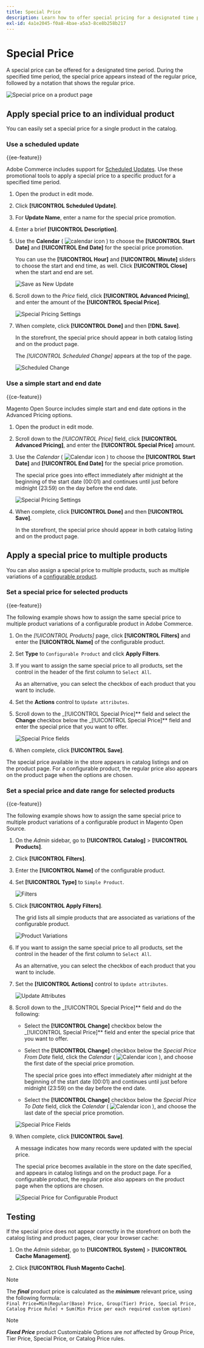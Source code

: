 ```yaml
---
title: Special Price
description: Learn how to offer special pricing for a designated time period.
exl-id: 4a1e2045-f0a8-4bae-a5a3-8ce8b258b217
---
```

# Special Price

A special price can be offered for a designated time period. During the specified time period, the special price appears instead of the regular price, followed by a notation that shows the regular price.

![Special price on a product page](./assets/storefront-price-special.png)<!-- zoom -->

## Apply special price to an individual product

You can easily set a special price for a single product in the catalog.

### Use a scheduled update

{{ee-feature}}

Adobe Commerce includes support for [Scheduled Updates](../content-design/content-staging-scheduled-update.md). Use these promotional tools to apply a special price to a specific product for a specified time period.

1. Open the product in edit mode.

1. Click **[!UICONTROL Scheduled Update]**.

1. For **Update Name**, enter a name for the special price promotion.

1. Enter a brief **[!UICONTROL Description]**.

1. Use the **Calendar** ( ![calendar icon](../assets/icon-calendar.png) ) to choose the **[!UICONTROL Start Date]** and **[!UICONTROL End Date]** for the special price promotion.

   You can use the **[!UICONTROL Hour]** and **[!UICONTROL Minute]** sliders to choose the start and end time, as well. Click **[!UICONTROL Close]** when the start and end are set.

   ![Save as New Update](./assets/product-price-special-scheduled-update.png)<!-- zoom -->

1. Scroll down to the _Price_ field, click **[!UICONTROL Advanced Pricing]**, and enter the amount of the **[!UICONTROL Special Price]**.

   ![Special Pricing Settings](./assets/product-price-special.png)<!-- zoom -->

1. When complete, click **[!UICONTROL Done]** and then **[!DNL Save]**.

   In the storefront, the special price should appear in both catalog listing and on the product page.

   The _[!UICONTROL Scheduled Change]_ appears at the top of the page.

   ![Scheduled Change](./assets/product-price-special-scheduled-change.png)<!-- zoom -->

### Use a simple start and end date

{{ce-feature}}

Magento Open Source includes simple start and end date options in the Advanced Pricing options.

1. Open the product in edit mode.

1. Scroll down to the _[!UICONTROL Price]_ field, click **[!UICONTROL Advanced Pricing]**, and enter the **[!UICONTROL Special Price]** amount.

1. Use the _Calendar_ ( ![Calendar icon](../assets/icon-calendar.png) ) to choose the **[!UICONTROL Start Date]** and **[!UICONTROL End Date]** for the special price promotion.

   The special price goes into effect immediately after midnight at the beginning of the start date (00:01) and continues until just before midnight (23:59) on the day before the end date.

   ![Special Pricing Settings](./assets/product-price-special.png)<!-- zoom -->

1. When complete, click **[!UICONTROL Done]** and then **[!UICONTROL Save]**.

   In the storefront, the special price should appear in both catalog listing and on the product page.

## Apply a special price to multiple products

You can also assign a special price to multiple products, such as multiple variations of a [configurable product](product-create-configurable.md).

### Set a special price for selected products

{{ee-feature}}

The following example shows how to assign the same special price to multiple product variations of a configurable product in Adobe Commerce.

1. On the _[!UICONTROL Products]_ page, click **[!UICONTROL Filters]** and enter the **[!UICONTROL Name]** of the configurable product.

1. Set **Type** to `Configurable Product` and click **Apply Filters**.

1. If you want to assign the same special price to all products, set the control in the header of the first column to `Select All`.

   As an alternative, you can select the checkbox of each product that you want to include.

1. Set the **Actions** control to `Update attributes`.

1. Scroll down to the _[!UICONTROL Special Price]** field and select the **Change** checkbox below the _[!UICONTROL Special Price]** field and enter the special price that you want to offer.

   ![Special Price fields](./assets/product-price-special-commerce.png)<!-- zoom -->

1. When complete, click **[!UICONTROL Save]**.

The special price available in the store appears in catalog listings and on the product page. For a configurable product, the regular price also appears on the product page when the options are chosen.

### Set a special price and date range for selected products

{{ce-feature}}

The following example shows how to assign the same special price to multiple product variations of a configurable product in Magento Open Source.

1. On the _Admin_ sidebar, go to **[!UICONTROL Catalog]** > **[!UICONTROL Products]**.

1. Click **[!UICONTROL Filters]**.

1. Enter the **[!UICONTROL Name]** of the configurable product.

1. Set **[!UICONTROL Type]** to `Simple Product`.

   ![Filters](./assets/product-price-special-filter.png)<!-- zoom -->

1. Click **[!UICONTROL Apply Filters]**.

   The grid lists all simple products that are associated as variations of the configurable product.

   ![Product Variations](./assets/product-price-special-filter-grid.png)<!-- zoom -->

1. If you want to assign the same special price to all products, set the control in the header of the first column to `Select All`.

   As an alternative, you can select the checkbox of each product that you want to include.

1. Set the **[!UICONTROL Actions]** control to `Update attributes`.

   ![Update Attributes](./assets/product-price-special-action-update-attributes.png)<!-- zoom -->

1. Scroll down to the _[!UICONTROL Special Price]** field and do the following:

   - Select the **[!UICONTROL Change]** checkbox below the _[!UICONTROL Special Price]** field and enter the special price that you want to offer.

   - Select the **[!UICONTROL Change]** checkbox below the _Special Price From Date_ field, click the _Calendar_ ( ![Calendar icon](../assets/icon-calendar.png) ), and choose the first date of the special price promotion.

      The special price goes into effect immediately after midnight at the beginning of the start date (00:01) and continues until just before midnight (23:59) on the day before the end date.

   - Select the **[!UICONTROL Change]** checkbox below the _Special Price To Date_ field, click the _Calendar_ ( ![Calendar icon](../assets/icon-calendar.png) ), and choose the last date of the special price promotion.

   ![Special Price Fields](./assets/product-price-special-action-update-attributes-fields.png)<!-- zoom -->

1. When complete, click **[!UICONTROL Save]**.

   A message indicates how many records were updated with the special price.

   The special price becomes available in the store on the date specified, and appears in catalog listings and on the product page. For a configurable product, the regular price also appears on the product page when the options are chosen.

   ![Special Price for Configurable Product](./assets/storefront-special-price-configurable-product-detail.png)<!-- zoom -->

## Testing

If the special price does not appear correctly in the storefront on both the catalog listing and product pages, clear your browser cache:

1. On the _Admin_ sidebar, go to **[!UICONTROL System]** > **[!UICONTROL Cache Management]**.

1. Click **[!UICONTROL Flush Magento Cache]**.

>[!NOTE]
>
>The **_final_** product price is calculated as the **_minimum_** relevant price, using the following formula: <br/>`Final Price=Min(Regular(Base) Price, Group(Tier) Price, Special Price, Catalog Price Rule) + Sum(Min Price per each required custom option)`

>[!NOTE]
>
>**_Fixed Price_** product Customizable Options are _not_ affected by Group Price, Tier Price, Special Price, or Catalog Price rules.
